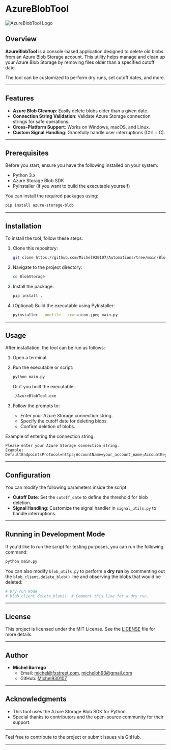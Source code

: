 
# AzureBlobTool

![AzureBlobTool Logo](./icon.jpeg)

## Overview

**AzureBlobTool** is a console-based application designed to delete old blobs from an Azure Blob Storage account. This utility helps manage and clean up your Azure Blob Storage by removing files older than a specified cutoff date.

The tool can be customized to perform dry runs, set cutoff dates, and more.

---

## Features

- **Azure Blob Cleanup**: Easily delete blobs older than a given date.
- **Connection String Validation**: Validate Azure Storage connection strings for safe operations.
- **Cross-Platform Support**: Works on Windows, macOS, and Linux.
- **Custom Signal Handling**: Gracefully handle user interruptions (Ctrl + C).

---

## Prerequisites

Before you start, ensure you have the following installed on your system:

- Python 3.x
- Azure Storage Blob SDK
- PyInstaller (if you want to build the executable yourself)

You can install the required packages using:

```bash
pip install azure-storage-blob
```

---

## Installation

To install the tool, follow these steps:

1. Clone this repository:
   ```bash
   git clone https://github.com/Michel930107/Automations/tree/main/BlobStorage
   ```

2. Navigate to the project directory:
   ```bash
   cd BlobStorage
   ```

3. Install the package:
   ```bash
   pip install .
   ```

4. (Optional) Build the executable using PyInstaller:
   ```bash
   pyinstaller --onefile --icon=icon.jpeg main.py
   ```

---

## Usage

After installation, the tool can be run as follows:

1. Open a terminal.
2. Run the executable or script:
   ```bash
   python main.py
   ```

   Or if you built the executable:
   ```bash
   ./AzureBlobTool.exe
   ```

3. Follow the prompts to:
   - Enter your Azure Storage connection string.
   - Specify the cutoff date for deleting blobs.
   - Confirm deletion of blobs.

Example of entering the connection string:

```plaintext
Please enter your Azure Storage connection string.
Example:
DefaultEndpointsProtocol=https;AccountName=your_account_name;AccountKey=your_account_key;EndpointSuffix=core.windows.net
```

---

## Configuration

You can modify the following parameters inside the script:

- **Cutoff Date**: Set the `cutoff_date` to define the threshold for blob deletion.
- **Signal Handling**: Customize the signal handler in `signal_utils.py` to handle interruptions.

---

## Running in Development Mode

If you'd like to run the script for testing purposes, you can run the following command:

```bash
python main.py
```

You can also modify `blob_utils.py` to perform a **dry run** by commenting out the `blob_client.delete_blob()` line and observing the blobs that would be deleted:

```python
# Dry run mode
# blob_client.delete_blob()  # Comment this line for a dry run.
```

---

## License

This project is licensed under the MIT License. See the [LICENSE](./LICENSE) file for more details.

---

## Author

- **Michel Borrego**
  - Email: michel@fxstreet.com, michelbh93@gmail.com
  - GitHub: [Michel930107](https://github.com/Michel930107/Automations/tree/main/BlobStorage)

---

## Acknowledgments

- This tool uses the Azure Storage Blob SDK for Python.
- Special thanks to contributors and the open-source community for their support.

---

Feel free to contribute to the project or submit issues via GitHub.

---